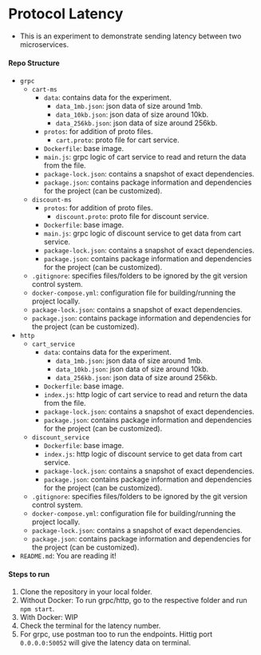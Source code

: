# Protocol Latency

- This is an experiment to demonstrate sending latency between two microservices.


#### Repo Structure
- `grpc`
  - `cart-ms`
    - `data`: contains data for the experiment.
      - `data_1mb.json`: json data of size around 1mb.
      - `data_10kb.json`: json data of size around 10kb.
      - `data_256kb.json`: json data of size around 256kb.
    - `protos`: for addition of proto files.
      - `cart.proto`: proto file for cart service.
    - `Dockerfile`: base image.
    - `main.js`: grpc logic of cart service to read and return the data from the file.
    - `package-lock.json`: contains a snapshot of exact dependencies.
    - `package.json`: contains package information and dependencies for the project (can be customized).
  - `discount-ms`
    - `protos`: for addition of proto files.
      - `discount.proto`: proto file for discount service.
    - `Dockerfile`: base image.
    - `main.js`: grpc logic of discount service to get data from cart service.
    - `package-lock.json`: contains a snapshot of exact dependencies.
    - `package.json`: contains package information and dependencies for the project (can be customized).
  - `.gitignore`: specifies files/folders to be ignored by the git version control system.
  - `docker-compose.yml`: configuration file for building/running the project locally.
  - `package-lock.json`: contains a snapshot of exact dependencies.
  - `package.json`: contains package information and dependencies for the project (can be customized).
- `http`
  - `cart_service`
    - `data`: contains data for the experiment.
      - `data_1mb.json`: json data of size around 1mb.
      - `data_10kb.json`: json data of size around 10kb.
      - `data_256kb.json`: json data of size around 256kb.
    - `Dockerfile`: base image.
    - `index.js`: http logic of cart service to read and return the data from the file.
    - `package-lock.json`: contains a snapshot of exact dependencies.
    - `package.json`: contains package information and dependencies for the project (can be customized).
  - `discount_service`
    - `Dockerfile`: base image.
    - `index.js`: http logic of discount service to get data from cart service.
    - `package-lock.json`: contains a snapshot of exact dependencies.
    - `package.json`: contains package information and dependencies for the project (can be customized).
  - `.gitignore`: specifies files/folders to be ignored by the git version control system.
  - `docker-compose.yml`: configuration file for building/running the project locally.
  - `package-lock.json`: contains a snapshot of exact dependencies.
  - `package.json`: contains package information and dependencies for the project (can be customized).
- `README.md`: You are reading it!


#### Steps to run
1. Clone the repository in your local folder.
2. Without Docker: To run grpc/http, go to the respective folder and run `npm start`.
3. With Docker: WIP
4. Check the terminal for the latency number.
5. For grpc, use postman too to run the endpoints. Hittig port `0.0.0.0:50052` will give the latency data on terminal.
